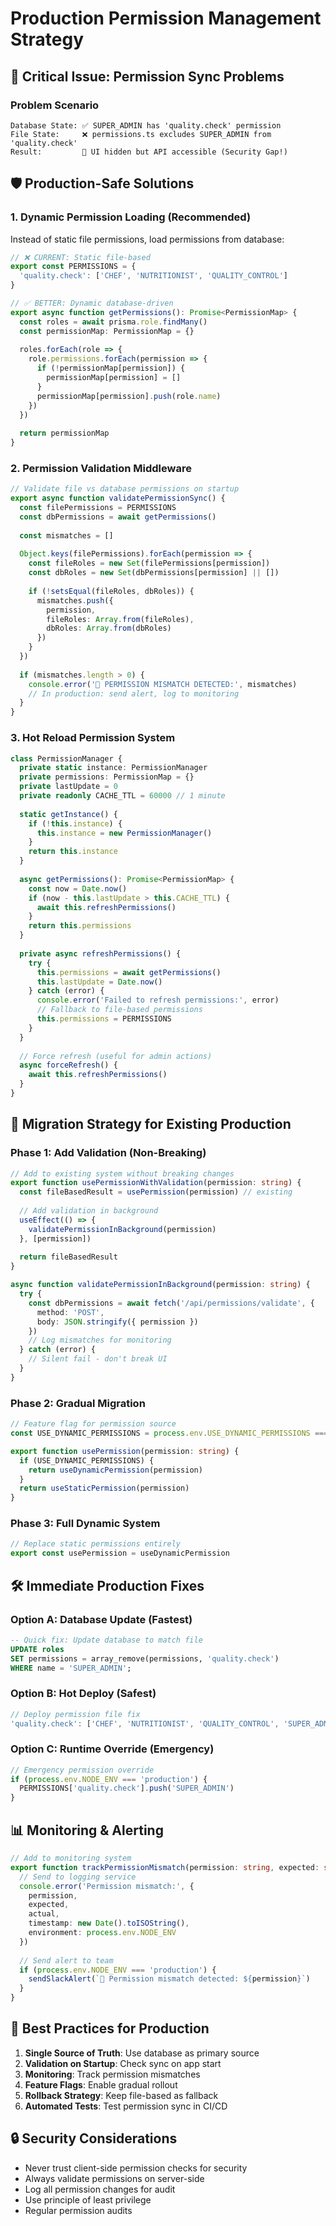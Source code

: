 # Production Permission Management Strategy

## 🚨 Critical Issue: Permission Sync Problems

### Problem Scenario
```
Database State: ✅ SUPER_ADMIN has 'quality.check' permission
File State:     ❌ permissions.ts excludes SUPER_ADMIN from 'quality.check'
Result:         🔴 UI hidden but API accessible (Security Gap!)
```

## 🛡️ Production-Safe Solutions

### 1. **Dynamic Permission Loading (Recommended)**

Instead of static file permissions, load permissions from database:

```typescript
// ❌ CURRENT: Static file-based
export const PERMISSIONS = {
  'quality.check': ['CHEF', 'NUTRITIONIST', 'QUALITY_CONTROL']
}

// ✅ BETTER: Dynamic database-driven
export async function getPermissions(): Promise<PermissionMap> {
  const roles = await prisma.role.findMany()
  const permissionMap: PermissionMap = {}
  
  roles.forEach(role => {
    role.permissions.forEach(permission => {
      if (!permissionMap[permission]) {
        permissionMap[permission] = []
      }
      permissionMap[permission].push(role.name)
    })
  })
  
  return permissionMap
}
```

### 2. **Permission Validation Middleware**

```typescript
// Validate file vs database permissions on startup
export async function validatePermissionSync() {
  const filePermissions = PERMISSIONS
  const dbPermissions = await getPermissions()
  
  const mismatches = []
  
  Object.keys(filePermissions).forEach(permission => {
    const fileRoles = new Set(filePermissions[permission])
    const dbRoles = new Set(dbPermissions[permission] || [])
    
    if (!setsEqual(fileRoles, dbRoles)) {
      mismatches.push({
        permission,
        fileRoles: Array.from(fileRoles),
        dbRoles: Array.from(dbRoles)
      })
    }
  })
  
  if (mismatches.length > 0) {
    console.error('🚨 PERMISSION MISMATCH DETECTED:', mismatches)
    // In production: send alert, log to monitoring
  }
}
```

### 3. **Hot Reload Permission System**

```typescript
class PermissionManager {
  private static instance: PermissionManager
  private permissions: PermissionMap = {}
  private lastUpdate = 0
  private readonly CACHE_TTL = 60000 // 1 minute
  
  static getInstance() {
    if (!this.instance) {
      this.instance = new PermissionManager()
    }
    return this.instance
  }
  
  async getPermissions(): Promise<PermissionMap> {
    const now = Date.now()
    if (now - this.lastUpdate > this.CACHE_TTL) {
      await this.refreshPermissions()
    }
    return this.permissions
  }
  
  private async refreshPermissions() {
    try {
      this.permissions = await getPermissions()
      this.lastUpdate = Date.now()
    } catch (error) {
      console.error('Failed to refresh permissions:', error)
      // Fallback to file-based permissions
      this.permissions = PERMISSIONS
    }
  }
  
  // Force refresh (useful for admin actions)
  async forceRefresh() {
    await this.refreshPermissions()
  }
}
```

## 🔄 **Migration Strategy for Existing Production**

### Phase 1: Add Validation (Non-Breaking)
```typescript
// Add to existing system without breaking changes
export function usePermissionWithValidation(permission: string) {
  const fileBasedResult = usePermission(permission) // existing
  
  // Add validation in background
  useEffect(() => {
    validatePermissionInBackground(permission)
  }, [permission])
  
  return fileBasedResult
}

async function validatePermissionInBackground(permission: string) {
  try {
    const dbPermissions = await fetch('/api/permissions/validate', {
      method: 'POST',
      body: JSON.stringify({ permission })
    })
    // Log mismatches for monitoring
  } catch (error) {
    // Silent fail - don't break UI
  }
}
```

### Phase 2: Gradual Migration
```typescript
// Feature flag for permission source
const USE_DYNAMIC_PERMISSIONS = process.env.USE_DYNAMIC_PERMISSIONS === 'true'

export function usePermission(permission: string) {
  if (USE_DYNAMIC_PERMISSIONS) {
    return useDynamicPermission(permission)
  }
  return useStaticPermission(permission)
}
```

### Phase 3: Full Dynamic System
```typescript
// Replace static permissions entirely
export const usePermission = useDynamicPermission
```

## 🛠️ **Immediate Production Fixes**

### Option A: Database Update (Fastest)
```sql
-- Quick fix: Update database to match file
UPDATE roles 
SET permissions = array_remove(permissions, 'quality.check')
WHERE name = 'SUPER_ADMIN';
```

### Option B: Hot Deploy (Safest)
```typescript
// Deploy permission file fix
'quality.check': ['CHEF', 'NUTRITIONIST', 'QUALITY_CONTROL', 'SUPER_ADMIN']
```

### Option C: Runtime Override (Emergency)
```typescript
// Emergency permission override
if (process.env.NODE_ENV === 'production') {
  PERMISSIONS['quality.check'].push('SUPER_ADMIN')
}
```

## 📊 **Monitoring & Alerting**

```typescript
// Add to monitoring system
export function trackPermissionMismatch(permission: string, expected: string[], actual: string[]) {
  // Send to logging service
  console.error('Permission mismatch:', {
    permission,
    expected,
    actual,
    timestamp: new Date().toISOString(),
    environment: process.env.NODE_ENV
  })
  
  // Send alert to team
  if (process.env.NODE_ENV === 'production') {
    sendSlackAlert(`🚨 Permission mismatch detected: ${permission}`)
  }
}
```

## 🎯 **Best Practices for Production**

1. **Single Source of Truth**: Use database as primary source
2. **Validation on Startup**: Check sync on app start
3. **Monitoring**: Track permission mismatches  
4. **Feature Flags**: Enable gradual rollout
5. **Rollback Strategy**: Keep file-based as fallback
6. **Automated Tests**: Test permission sync in CI/CD

## 🔒 **Security Considerations**

- Never trust client-side permission checks for security
- Always validate permissions on server-side
- Log all permission changes for audit
- Use principle of least privilege
- Regular permission audits
